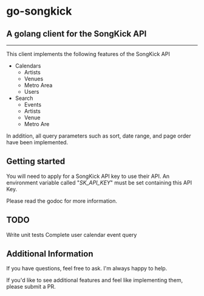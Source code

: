 **go-songkick**
===============

A golang client for the SongKick API
----------

------------------------------------
This client implements the following features of the SongKick API

 - Calendars
	 - Artists
	 - Venues
	 - Metro Area
	 - Users
 - Search
	 - Events
	 - Artists
	 - Venue
	 - Metro Are

In addition, all query parameters such as sort, date range, and page order have been implemented.  

Getting started
---------------
You will need to apply for a SongKick API key to use their API.   An environment variable called "*SK_API_KEY*" must be set containing this API Key.   

Please read the godoc for more information.

TODO
----
Write unit tests
Complete user calendar event query

Additional Information
----------------------
If you have questions,  feel free to ask.  I'm always happy to help.

If you'd like to see additional features and feel like implementing them, please submit a PR.
